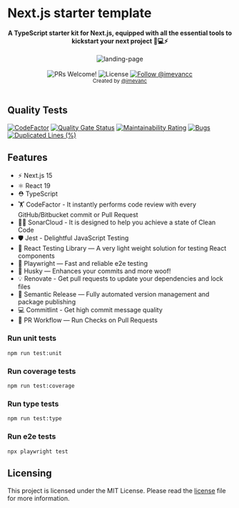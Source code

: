 # Next.js starter template

<div align="center"><strong>A TypeScript starter kit for Next.js, equipped with all the essential tools to kickstart your next project 🚀💻⚡️</strong></div>
<br />

<div align="center">
 <img src="https://github.com/user-attachments/assets/42975b02-0071-45d5-aebb-3aba5308d258" alt="landing-page"/>
</div>

<br />


<div align="center">
  <img src="https://img.shields.io/static/v1?label=PRs&message=welcome&style=flat-square&color=006400&labelColor=000000" alt="PRs Welcome!" />

  <img alt="License" src="https://img.shields.io/github/license/imevanc/nextjs-starter?style=flat-square&color=006400&labelColor=000000">

  <a href="https://x.com/intent/follow?screen_name=imevancc">
    <img src="https://img.shields.io/twitter/follow/imevancc?style=flat-square&color=006400&labelColor=000000" alt="Follow @imevancc" />
  </a>
</div>

<div align="center">
  <sub>Created by <a href="https://x.com/intent/follow?screen_name=imevancc">@imevanc</a></sub>
</div>
<br/>

## Quality Tests
[![CodeFactor](https://www.codefactor.io/repository/github/imevanc/nextjs-starter/badge)](https://www.codefactor.io/repository/github/imevanc/nextjs-starter) [![Quality Gate Status](https://sonarcloud.io/api/project_badges/measure?project=imevanc_nextjs-starter&metric=alert_status)](https://sonarcloud.io/dashboard?id=imevanc_nextjs-starter) [![Maintainability Rating](https://sonarcloud.io/api/project_badges/measure?project=imevanc_nextjs-starter&metric=sqale_rating)](https://sonarcloud.io/dashboard?id=imevanc_nextjs-starter) [![Bugs](https://sonarcloud.io/api/project_badges/measure?project=imevanc_nextjs-starter&metric=bugs)](https://sonarcloud.io/dashboard?id=imevanc_nextjs-starter) [![Duplicated Lines (%)](https://sonarcloud.io/api/project_badges/measure?project=imevanc_nextjs-starter&metric=duplicated_lines_density)](https://sonarcloud.io/dashboard?id=imevanc_nextjs-starter)


## Features

- ⚡️ Next.js 15
- ⚛️ React 19
- ⛑ TypeScript
- 🏋️ CodeFactor - It instantly performs code review with every GitHub/Bitbucket commit or Pull Request
- 🏄‍♂️ SonarCloud - It is designed to help you achieve a state of Clean Code
- 🛡 Jest - Delightful JavaScript Testing
- 📏 React Testing Library — A very light weight solution for testing React components
- 💖 Playwright — Fast and reliable e2e testing
- 🐶 Husky — Enhances your commits and more woof!
- 💡 Renovate - Get pull requests to update your dependencies and lock files
- 🚓 Semantic Release — Fully automated version management and package publishing
- 💻 Commitlint - Get high commit message quality
- 👷 PR Workflow — Run Checks on Pull Requests


### Run unit tests
```
npm run test:unit
```

### Run coverage tests
```
npm run test:coverage
```

### Run type tests
```
npm run test:type
```

### Run e2e tests
```
npx playwright test
```

## Licensing
This project is licensed under the MIT License. Please read the [license](LICENSE) file for more information.